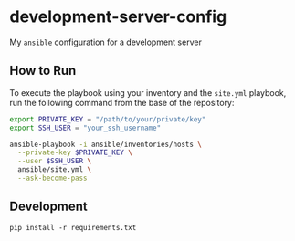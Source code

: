 # development-server-config

My `ansible` configuration for a development server

## How to Run

To execute the playbook using your inventory and the `site.yml` playbook, run the following command from the base of the repository:

```sh
export PRIVATE_KEY = "/path/to/your/private/key"
export SSH_USER = "your_ssh_username"

ansible-playbook -i ansible/inventories/hosts \
  --private-key $PRIVATE_KEY \
  --user $SSH_USER \
  ansible/site.yml \
  --ask-become-pass
```

## Development

```
pip install -r requirements.txt
```